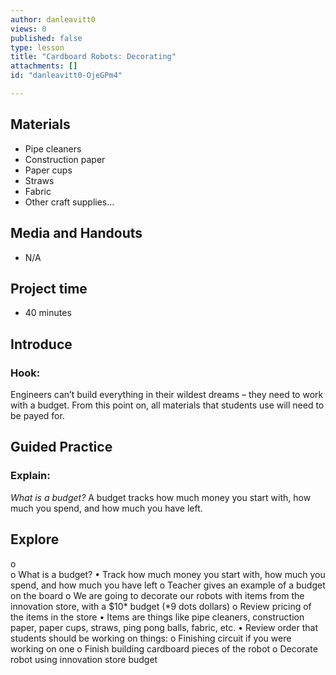 ```yaml
---
author: danleavitt0
views: 0
published: false
type: lesson
title: "Cardboard Robots: Decorating"
attachments: []
id: "danleavitt0-OjeGPm4"

---
```


## Materials

- Pipe cleaners
- Construction paper
- Paper cups
- Straws
- Fabric
- Other craft supplies...

## Media and Handouts

- N/A

## Project time

- 40 minutes

## Introduce

### Hook:
Engineers can’t build everything in their wildest dreams – they need to work with a budget. From this point on, all materials that students use will need to be payed for.

## Guided Practice

### Explain:
_What is a budget?_
A budget tracks how much money you start with, how much you spend, and how much you have left.



## Explore


o	
o	What is a budget?
•	Track how much money you start with, how much you spend, and how much you have left
o	Teacher gives an example of a budget on the board
o	We are going to decorate our robots with items from the innovation store, with a $10* budget (*9 dots dollars)
o	Review pricing of the items in the store
•	Items are things like pipe cleaners, construction paper, paper cups, straws, ping pong balls, fabric, etc.
•	Review order that students should be working on things:
o	Finishing circuit if you were working on one
o	Finish building cardboard pieces of the robot
o	Decorate robot using innovation store budget
 
